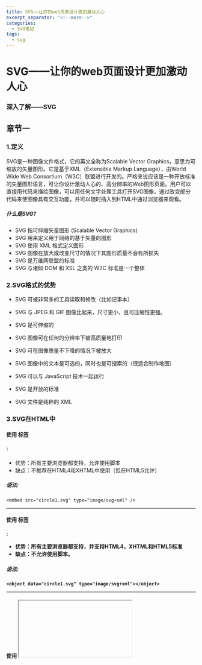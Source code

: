 ```yaml
---
title: SVG——让你的web页面设计更加激动人心
excerpt_separator: "<!--more-->"
categories: 
  - SVG笔记
tags:
  - svg
---
```


# SVG——让你的web页面设计更加激动人心
### 深入了解——SVG
## 章节一
<!--more-->
### 1.定义
SVG是一种图像文件格式，它的英文全称为Scalable Vector Graphics，意思为可缩放的矢量图形。它是基于XML（Extensible Markup Language），由World Wide Web Consortium（W3C）联盟进行开发的。严格来说应该是一种开放标准的矢量图形语言，可让你设计激动人心的、高分辨率的Web图形页面。用户可以直接用代码来描绘图像，可以用任何文字处理工具打开SVG图像，通过改变部分代码来使图像具有交互功能，并可以随时插入到HTML中通过浏览器来观看。

##### 什么是SVG?

* SVG 指可伸缩矢量图形 (Scalable Vector Graphics)
* SVG 用来定义用于网络的基于矢量的图形
* SVG 使用 XML 格式定义图形
* SVG 图像在放大或改变尺寸的情况下其图形质量不会有所损失
* SVG 是万维网联盟的标准
* SVG 与诸如 DOM 和 XSL 之类的 W3C 标准是一个整体

### 2.SVG格式的优势
* SVG 可被非常多的工具读取和修改（比如记事本）

* SVG 与 JPEG 和 GIF 图像比起来，尺寸更小，且可压缩性更强。

* SVG 是可伸缩的

* SVG 图像可在任何的分辨率下被高质量地打印

* SVG 可在图像质量不下降的情况下被放大

* SVG 图像中的文本是可选的，同时也是可搜索的（很适合制作地图）

* SVG 可以与 JavaScript 技术一起运行

* SVG 是开放的标准

* SVG 文件是纯粹的 XML

### 3.SVG在HTML中
#### 使用 <embed> 标签
#### <embed>:

* 优势：所有主要浏览器都支持，允许使用脚本
* 缺点：不推荐在HTML4和XHTML中使用（但在HTML5允许）

##### 语法:
```
<embed src="circle1.svg" type="image/svg+xml" />
```
---
#### 使用 <object> 标签
#### <object>:

* 优势：所有主要浏览器都支持，并支持HTML4，XHTML和HTML5标准
* 缺点：不允许使用脚本。
##### 语法:
```
<object data="circle1.svg" type="image/svg+xml"></object>
```
---
#### 使用 <iframe> 标签
#### <iframe>:

* 优势：所有主要浏览器都支持，并允许使用脚本
* 缺点：不推荐在HTML4和XHTML中使用（但在HTML5允许）
语法:
```
<iframe src="circle1.svg"></iframe>
```
